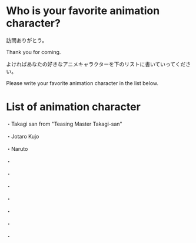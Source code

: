 # Who is your favorite animation character?
訪問ありがとう。

Thank you for coming.

よければあなたの好きなアニメキャラクターを下のリストに書いていってください。

Please write your favorite animation character in the list below.

# List of animation character
・Takagi san from "Teasing Master Takagi-san"

・Jotaro Kujo

・Naruto

・

・

・

・

・

・

・

